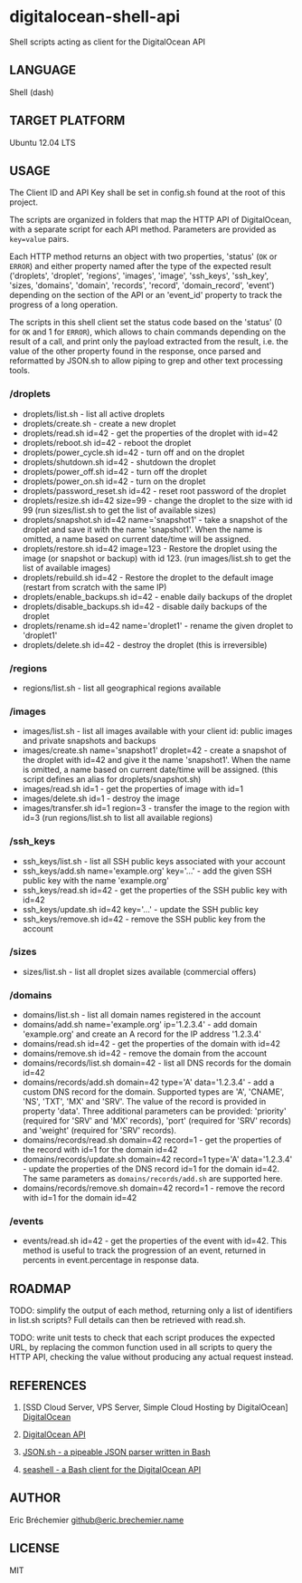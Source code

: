 digitalocean-shell-api
======================

Shell scripts acting as client for the DigitalOcean API

## LANGUAGE ##

Shell (dash)

## TARGET PLATFORM ##

Ubuntu 12.04 LTS

## USAGE ##

The Client ID and API Key shall be set in config.sh found at the root
of this project.

The scripts are organized in folders that map the HTTP API of DigitalOcean,
with a separate script for each API method. Parameters are provided as
`key=value` pairs.

Each HTTP method returns an object with two properties, 'status' (`OK` or
`ERROR`) and either property named after the type of the expected result
('droplets', 'droplet', 'regions', 'images', 'image', 'ssh\_keys', 'ssh\_key',
'sizes, 'domains', 'domain', 'records', 'record', 'domain\_record', 'event')
depending on the section of the API or an 'event\_id' property to track the
progress of a long operation.

The scripts in this shell client set the status code based on the 'status'
(0 for `OK` and 1 for `ERROR`), which allows to chain commands depending on
the result of a call, and print only the payload extracted from the result,
i.e. the value of the other property found in the response, once parsed and
reformatted by JSON.sh to allow piping to grep and other text processing tools.

### /droplets ###

* droplets/list.sh - list all active droplets
* droplets/create.sh - create a new droplet
* droplets/read.sh id=42 - get the properties of the droplet with id=42
* droplets/reboot.sh id=42 - reboot the droplet
* droplets/power\_cycle.sh id=42 - turn off and on the droplet
* droplets/shutdown.sh id=42 - shutdown the droplet
* droplets/power\_off.sh id=42 - turn off the droplet
* droplets/power\_on.sh id=42 - turn on the droplet
* droplets/password\_reset.sh id=42 - reset root password of the droplet
* droplets/resize.sh id=42 size=99 - change the droplet to the size with id 99
                        (run sizes/list.sh to get the list of available sizes)
* droplets/snapshot.sh id=42 name='snapshot1' - take a snapshot of the droplet
                                        and save it with the name 'snapshot1'.
                                        When the name is omitted, a name based
                                        on current date/time will be assigned.
* droplets/restore.sh id=42 image=123 - Restore the droplet using the image
                                        (or snapshot or backup) with id 123.
                     (run images/list.sh to get the list of available images)
* droplets/rebuild.sh id=42 - Restore the droplet to the default image
                              (restart from scratch with the same IP)
* droplets/enable\_backups.sh id=42 - enable daily backups of the droplet
* droplets/disable\_backups.sh id=42 - disable daily backups of the droplet
* droplets/rename.sh id=42 name='droplet1' - rename the given droplet
                                             to 'droplet1'
* droplets/delete.sh id=42 - destroy the droplet (this is irreversible)

### /regions ###

* regions/list.sh - list all geographical regions available

### /images ###

* images/list.sh - list all images available with your client id:
                   public images and private snapshots and backups
* images/create.sh name='snapshot1' droplet=42 - create a snapshot of the
                                                 droplet with id=42 and give
                                                 it the name 'snapshot1'.
                                                 When the name is omitted,
                                                 a name based on current
                                                 date/time will be assigned.
                                                 (this script defines an alias
                                                  for droplets/snapshot.sh)
* images/read.sh id=1 - get the properties of image with id=1
* images/delete.sh id=1 - destroy the image
* images/transfer.sh id=1 region=3 - transfer the image to the region with id=3
                            (run regions/list.sh to list all available regions)

### /ssh\_keys ###

* ssh\_keys/list.sh - list all SSH public keys associated with your account
* ssh\_keys/add.sh name='example.org' key='...' - add the given SSH public key
                                                  with the name 'example.org'
* ssh\_keys/read.sh id=42 - get the properties of the SSH public key with id=42
* ssh\_keys/update.sh id=42 key='...' - update the SSH public key
* ssh\_keys/remove.sh id=42 - remove the SSH public key from the account

### /sizes ###

* sizes/list.sh - list all droplet sizes available (commercial offers)

### /domains ###

* domains/list.sh - list all domain names registered in the account
* domains/add.sh name='example.org' ip='1.2.3.4' - add domain 'example.org'
                                                   and create an A record for
                                                   the IP address '1.2.3.4'
* domains/read.sh id=42 - get the properties of the domain with id=42
* domains/remove.sh id=42 - remove the domain from the account 
* domains/records/list.sh domain=42 - list all DNS records for the domain id=42
* domains/records/add.sh domain=42 type='A' data='1.2.3.4' -
                            add a custom DNS record for the domain.
                            Supported types are 'A', 'CNAME', 'NS', 'TXT',
                            'MX' and 'SRV'. The value of the record is provided
                            in property 'data'. Three additional parameters
                            can be provided: 'priority' (required for 'SRV'
                            and 'MX' records), 'port' (required for 'SRV'
                            records) and 'weight' (required for 'SRV' records).
* domains/records/read.sh domain=42 record=1 - get the properties of the record
                                               with id=1 for the domain id=42
* domains/records/update.sh domain=42 record=1 type='A' data='1.2.3.4' -
                            update the properties of the DNS record id=1
                            for the domain id=42. The same parameters as
                            `domains/records/add.sh` are supported here.
* domains/records/remove.sh domain=42 record=1 - remove the record with id=1
                                                 for the domain id=42

### /events ###

* events/read.sh id=42 - get the properties of the event with id=42.
                         This method is useful to track the progression
                         of an event, returned in percents in event.percentage
                         in response data.

## ROADMAP ##

TODO: simplify the output of each method, returning only a list of identifiers
in list.sh scripts? Full details can then be retrieved with read.sh.

TODO: write unit tests to check that each script produces the expected URL,
by replacing the common function used in all scripts to query the HTTP API,
checking the value without producing any actual request instead.

## REFERENCES ##

1. [SSD Cloud Server, VPS Server, Simple Cloud Hosting by DigitalOcean]
   [DigitalOcean]

[DigitalOcean]: https://www.digitalocean.com

2. [DigitalOcean API][]

[DigitalOcean API]: https://www.digitalocean.com/api/

3. [JSON.sh - a pipeable JSON parser written in Bash][JSON.sh]

[JSON.sh]: https://github.com/dominictarr/JSON.sh

4. [seashell - a Bash client for the DigitalOcean API][seashell]

[seashell]: https://github.com/jogfsovt/seashell

## AUTHOR ##

Eric Bréchemier <github@eric.brechemier.name>

## LICENSE ##

MIT

